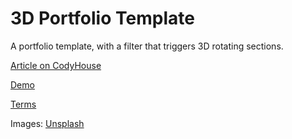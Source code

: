 3D Portfolio Template
=========

A portfolio template, with a filter that triggers 3D rotating sections.

[Article on CodyHouse](http://codyhouse.co/gem/3d-portfolio-template/)

[Demo](http://codyhouse.co/demo/3d-portfolio-template/index.html)
 
[Terms](http://codyhouse.co/terms/)

Images: [Unsplash](https://unsplash.com/)
